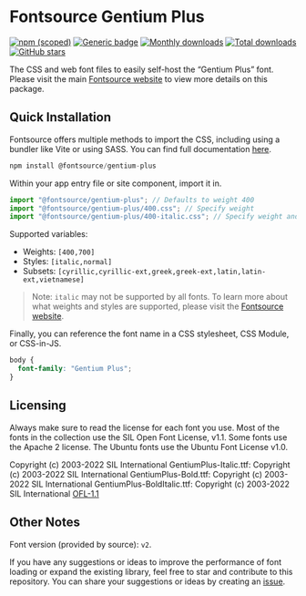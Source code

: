 # Fontsource Gentium Plus

[![npm (scoped)](https://img.shields.io/npm/v/@fontsource/gentium-plus?color=brightgreen)](https://www.npmjs.com/package/@fontsource/gentium-plus) [![Generic badge](https://img.shields.io/badge/fontsource-passing-brightgreen)](https://github.com/fontsource/fontsource) [![Monthly downloads](https://badgen.net/npm/dm/@fontsource/gentium-plus)](https://github.com/fontsource/fontsource) [![Total downloads](https://badgen.net/npm/dt/@fontsource/gentium-plus)](https://github.com/fontsource/fontsource) [![GitHub stars](https://img.shields.io/github/stars/fontsource/fontsource.svg?style=social&label=Star)](https://github.com/fontsource/fontsource/stargazers)

The CSS and web font files to easily self-host the “Gentium Plus” font. Please visit the main [Fontsource website](https://fontsource.org/fonts/gentium-plus) to view more details on this package.

## Quick Installation

Fontsource offers multiple methods to import the CSS, including using a bundler like Vite or using SASS. You can find full documentation [here](https://fontsource.org/docs/getting-started/introduction).

```javascript
npm install @fontsource/gentium-plus
```

Within your app entry file or site component, import it in.

```javascript
import "@fontsource/gentium-plus"; // Defaults to weight 400
import "@fontsource/gentium-plus/400.css"; // Specify weight
import "@fontsource/gentium-plus/400-italic.css"; // Specify weight and style
```

Supported variables:
- Weights: `[400,700]`
- Styles: `[italic,normal]`
- Subsets: `[cyrillic,cyrillic-ext,greek,greek-ext,latin,latin-ext,vietnamese]`

> Note: `italic` may not be supported by all fonts. To learn more about what weights and styles are supported, please visit the [Fontsource website](https://fontsource.org/fonts/gentium-plus).

Finally, you can reference the font name in a CSS stylesheet, CSS Module, or CSS-in-JS.

```css
body {
  font-family: "Gentium Plus";
}
```

## Licensing
Always make sure to read the license for each font you use. Most of the fonts in the collection use the SIL Open Font License, v1.1. Some fonts use the Apache 2 license. The Ubuntu fonts use the Ubuntu Font License v1.0.

Copyright (c) 2003-2022 SIL International GentiumPlus-Italic.ttf: Copyright (c) 2003-2022 SIL International GentiumPlus-Bold.ttf: Copyright (c) 2003-2022 SIL International GentiumPlus-BoldItalic.ttf: Copyright (c) 2003-2022 SIL International
[OFL-1.1](https://openfontlicense.org)

## Other Notes
Font version (provided by source): `v2`.

If you have any suggestions or ideas to improve the performance of font loading or expand the existing library, feel free to star and contribute to this repository. You can share your suggestions or ideas by creating an [issue](https://github.com/fontsource/fontsource/issues).